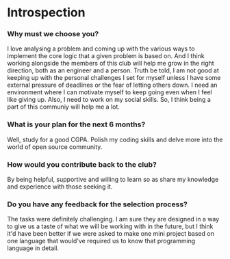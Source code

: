 # Introspection

### Why must we choose you?

I love analysing a problem and coming up with the various ways to implement the core logic that a given problem is based on. And I think 
working alongside the members of this club will help me grow in the right direction, both as an engineer and a person. Truth be told, I am 
not good at keeping up with the personal challenges I set for myself unless I have some external pressure of deadlines or the fear of letting 
others down. I need an environment where I can motivate myself to keep going even when I feel like giving up. Also, I need to work on my
social skills. So, I think being a part of this communiy will help me a lot.

### What is your plan for the next 6 months?

Well, study for a good CGPA. Polish my coding skills and delve more into the world of open source community.  

### How would you contribute back to the club?

By being helpful, supportive and willing to learn so as share my knowledge and experience with those seeking it.

### Do you have any feedback for the selection process?

The tasks were definitely challenging. I am sure they are designed in a way to give us a taste of what we will be working with in the future,
but I think it'd have been better if we were asked to make one mini project based on one language that would've required us to 
know that programming language in detail.
